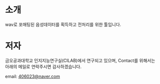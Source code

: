 # 소개
wav로 포매팅된 음성데이터를 획득하고 전처리를 위한 툴입니다.

# 저자
금오공과대학교 인지지능연구실(CILAB)에서 연구되고 있으며, Contact를 위해서는 아래의 메일로 연락주시면 감사하겠습니다.</p>
email: 406023@naver.com
